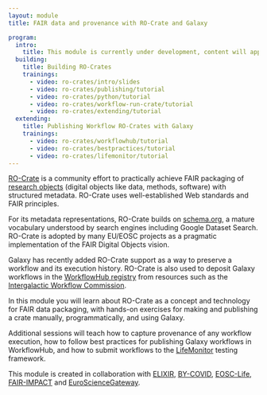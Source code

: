 ```yaml
---
layout: module
title: FAIR data and provenance with RO-Crate and Galaxy

program:
  intro:
    title: This module is currently under development, content will appear here as it is completed
  building:
    title: Building RO-Crates
    trainings:
      - video: ro-crates/intro/slides
      - video: ro-crates/publishing/tutorial
      - video: ro-crates/python/tutorial
      - video: ro-crates/workflow-run-crate/tutorial
      - video: ro-crates/extending/tutorial
  extending:
    title: Publishing Workflow RO-Crates with Galaxy
    trainings:
      - video: ro-crates/workflowhub/tutorial
      - video: ro-crates/bestpractices/tutorial
      - video: ro-crates/lifemonitor/tutorial
---
```


[RO-Crate](https://w3id.org/ro/crate) is a community effort to practically achieve FAIR packaging of [research objects](https://doi.org/10.1016/j.websem.2015.01.003) (digital objects like data, methods, software) with structured metadata. RO-Crate uses well-established Web standards and FAIR principles.


For its metadata representations, RO-Crate builds on [schema.org](https://schema.org/), a mature vocabulary understood by search engines including Google Dataset Search. RO-Crate is adopted by many EU/EOSC projects as a pragmatic implementation of the FAIR Digital Objects vision.


Galaxy has recently added RO-Crate support as a way to preserve a workflow and its execution history. RO-Crate is also used to deposit Galaxy workflows in the [WorkflowHub registry](https://workflowhub.eu/) from resources such as the [Intergalactic Workflow Commission](https://github.com/galaxyproject/iwc/).


In this module you will learn about RO-Crate as a concept and technology for FAIR data packaging, with hands-on exercises for making and publishing a crate manually, programmatically, and using Galaxy.


Additional sessions will teach how to capture provenance of any workflow execution, how to follow best practices for publishing Galaxy workflows in WorkflowHub, and how to submit workflows to the [LifeMonitor](https://www.lifemonitor.eu/) testing framework.


This module is created in collaboration with [ELIXIR](https://elixir-europe.org/), [BY-COVID](https://by-covid.eu/), [EOSC-Life](https://www.eosc-life.eu/), [FAIR-IMPACT](https://fair-impact.eu/) and [EuroScienceGateway](http://eurosciencegateway.eu/).


